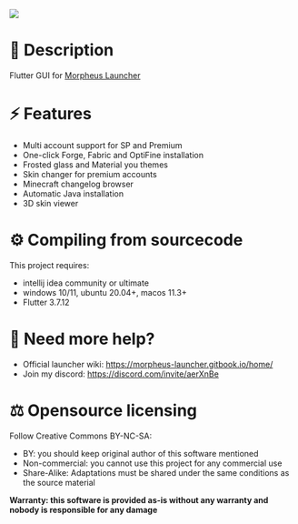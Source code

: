 ![](https://repository-images.githubusercontent.com/728714946/42abb677-a9ff-45e6-820f-d517dc615ec2)

# 📃 Description
Flutter GUI for [Morpheus Launcher](https://github.com/Lampadina17/MorpheusLauncher)

# ⚡ Features
- Multi account support for SP and Premium
- One-click Forge, Fabric and OptiFine installation
- Frosted glass and Material you themes
- Skin changer for premium accounts
- Minecraft changelog browser
- Automatic Java installation
- 3D skin viewer

# ⚙️ Compiling from sourcecode
This project requires:
- intellij idea community or ultimate
- windows 10/11, ubuntu 20.04+, macos 11.3+
- Flutter 3.7.12

# 📣 Need more help?
- Official launcher wiki: https://morpheus-launcher.gitbook.io/home/
- Join my discord: https://discord.com/invite/aerXnBe

# ⚖️ Opensource licensing
Follow Creative Commons BY-NC-SA:
- BY: you should keep original author of this software mentioned
- Non-commercial: you cannot use this project for any commercial use
- Share-Alike: Adaptations must be shared under the same conditions as the source material

**Warranty: this software is provided as-is without any warranty and nobody is responsible for any damage**
